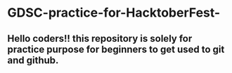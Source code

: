 # GDSC-practice-for-HacktoberFest-
## Hello coders!! this repository is solely for practice purpose for beginners to get used to git and github.
